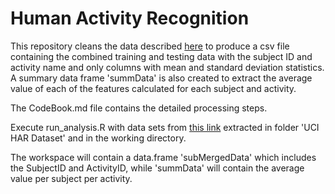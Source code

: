 # Human Activity Recognition

This repository cleans the data described [here](http://archive.ics.uci.edu/ml/datasets/Human+Activity+Recognition+Using+Smartphones) to produce a csv file containing the combined training and testing data with the subject ID and activity name and only columns with mean and standard deviation statistics. 
A summary data frame 'summData' is also created to extract the average value of each of the features calculated for each subject and activity. 

The CodeBook.md file contains the detailed processing steps.

Execute run_analysis.R with data sets from [this link](https://d396qusza40orc.cloudfront.net/getdata%2Fprojectfiles%2FUCI%20HAR%20Dataset.zip) extracted in folder 'UCI HAR Dataset' and in the working directory.

The workspace will contain a data.frame 'subMergedData' which includes the SubjectID and ActivityID, while 'summData' will contain the average value per subject per activity. 
